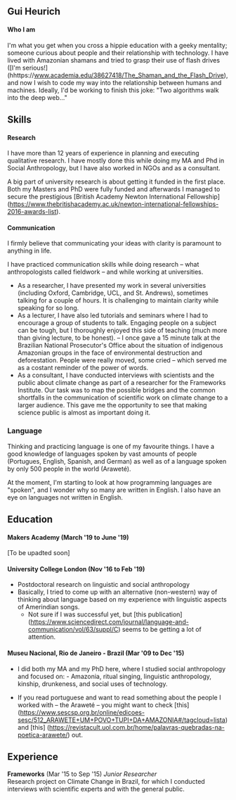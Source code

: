 ## Gui Heurich

#### Who I am

I'm what you get when you cross a hippie education with a geeky mentality; someone curious about people and their relationship with technology. I have lived with Amazonian shamans and tried to grasp their use of flash drives ([I'm serious!] (hhttps://www.academia.edu/38627418/The_Shaman_and_the_Flash_Drive), and now I wish to code my way into the relationship between humans and machines. Ideally, I'd be working to finish this joke: "Two algorithms walk into the deep web..."

## Skills

#### Research

I have more than 12 years of experience in planning and executing qualitative research. I have mostly done this while doing my MA and Phd in Social Anthropology, but I have also worked in NGOs and as a consultant. 

A big part of university research is about getting it funded in the first place. Both my Masters and PhD were fully funded and afterwards I managed to secure the prestigious [British Academy Newton International Fellowship] (https://www.thebritishacademy.ac.uk/newton-international-fellowships-2016-awards-list). 

#### Communication

I firmly believe that communicating your ideas with clarity is paramount to anything in life. 

I have practiced communication skills while doing research – what anthropologists called fieldwork – and while working at universities. 

- As a researcher, I have presented my work in several universities (including Oxford, Cambridge, UCL, and St. Andrews), sometimes talking for a couple of hours. It is challenging to maintain clarity while speaking for so long. 
- As a lecturer, I have also led tutorials and seminars where I had to encourage a group of students to talk. Engaging people on a subject can be tough, but I thoroughly enjoyed this side of teaching (much more than giving lecture, to be honest).
– I once gave a 15 minute talk at the Brazilian National Prosecutor's Office about the situation of indigenous Amazonian groups in the face of environmental destruction and deforestation. People were really moved, some cried – which served me as a costant reminder of the power of words.
- As a consultant, I have conducted interviews with scientists and the public about climate change as part of a researcher for the Frameworks Institute. Our task was to map the possible bridges and the common shortfalls in the communication of scientific work on climate change to a larger audience. This gave me the opportunity to see that making science public is almost as important doing it. 

### Language

Thinking and practicing language is one of my favourite things. I have a good knowledge of languages spoken by vast amounts of people (Portugues, English, Spanish, and German) as well as of a language spoken by only 500 people in the world (Araweté). 

At the moment, I'm starting to look at how programming languages are "spoken", and I wonder why so many are written in English. I also have an eye on languages not written in English. 

## Education

#### Makers Academy (March '19 to June '19)

[To be upadted soon]

#### University College London (Nov '16 to Feb '19)

- Postdoctoral research on linguistic and social anthropology
- Basically, I tried to come up with an alternative (non-western) way of thinking about language based on my experience with linguistic aspects of Amerindian songs. 
    - Not sure if I was successful yet, but [this publication] (https://www.sciencedirect.com/journal/language-and-communication/vol/63/suppl/C) seems to be getting a lot of attention. 

#### Museu Nacional, Rio de Janeiro - Brazil (Mar '09 to Dec '15)

- I did both my MA and my PhD here, where I studied social anthropology and focused on:
      - Amazonia, ritual singing, linguistic anthropology, kinship, drunkeness, and social uses of technology. 

- If you read portuguese and want to read something about the people I worked with – the Araweté – you might want to check [this] (https://www.sescsp.org.br/online/edicoes-sesc/512_ARAWETE+UM+POVO+TUPI+DA+AMAZONIA#/tagcloud=lista) and [this] (https://revistacult.uol.com.br/home/palavras-quebradas-na-poetica-arawete/) out.

## Experience

**Frameworks** (Mar '15 to Sep '15)
*Junior Researcher*  
   Research project on Climate Change in Brazil, for which I conducted interviews with scientific experts and with the general public. 
   
